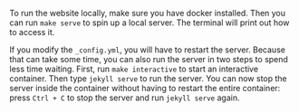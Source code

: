 To run the website locally, make sure you have docker installed. Then you can run `make serve` to spin up a local server. The terminal will print out how to access it.

If you modify the `_config.yml`, you will have to restart the server. Because that can take some time, you can also run the server in two steps to spend less time waiting. First, run `make interactive` to start an interactive container. Then type `jekyll serve` to run the server. You can now stop the server inside the container without having to restart the entire container: press `Ctrl + C` to stop the server and run `jekyll serve` again.
